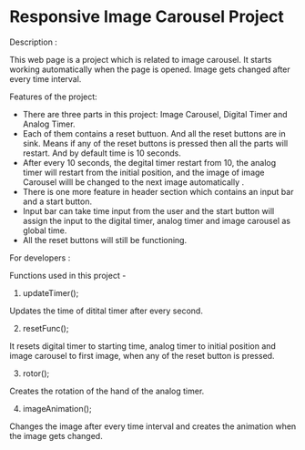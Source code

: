 
# Responsive Image Carousel Project

Description :

This web page is a project which is related to image carousel. It starts working automatically when the page is opened. Image gets changed after every time interval.

Features of the project:

- There are three parts in this project: Image Carousel, Digital Timer and Analog Timer.
- Each of them contains a reset buttuon. And all the reset buttons are in sink. Means if any of the reset buttons is pressed then all the parts will restart. And by default time is 10 seconds.
- After every 10 seconds, the degital timer restart from 10, the analog timer will restart from the initial position, and the image of image Carousel willl be changed to the next image automatically . 
- There is one more feature in header section which contains an input bar and a start button.
- Input bar can take time input from the user and the start button will assign the input to the digital timer, analog timer and image carousel as global time.
- All the reset buttons will still be functioning.

For developers : 

Functions used in this project -

1. updateTimer();

  Updates the time of ditital timer after every second.

2. resetFunc();

  It resets digital timer to starting time, analog timer to initial position and image carousel to first image, when any of the reset button is pressed.

3. rotor();

  Creates the rotation of the hand of the analog timer.

4. imageAnimation();

  Changes the image after every time interval and creates the animation when the image gets changed.
